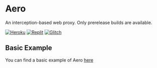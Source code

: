 # Aero
An interception-based web proxy. Only prerelease builds are available.

[![Heroku](https://raw.githubusercontent.com/FogNetwork/Tsunami/main/deploy/heroku2.svg)](https://heroku.com/deploy?template=https://github.com/heioku/aero)
[![Replit](https://raw.githubusercontent.com/FogNetwork/Tsunami/main/deploy/replit2.svg)](https://repl.it/github/titaniumnetwork-dev/aero)
[![Glitch](https://raw.githubusercontent.com/FogNetwork/Tsunami/main/deploy/glitch2.svg)](https://glitch.com/edit/#!/import/github/titaniumnetwork-dev/aero)

## Basic Example
You can find a basic example of Aero [here](https://github.com/titaniumnetwork-dev/aero/tree/master/examples/basic)

